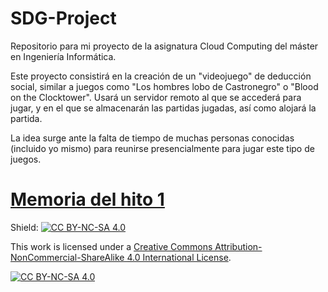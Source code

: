 # SDG-Project

Repositorio para mi proyecto de la asignatura Cloud Computing del máster en Ingeniería Informática.

Este proyecto consistirá en la creación de un "videojuego" de deducción social, similar a juegos como "Los hombres lobo de Castronegro" o "Blood on the Clocktower". Usará un servidor remoto al que se accederá para jugar, y en el que se almacenarán las partidas jugadas, así como alojará la partida.

La idea surge ante la falta de tiempo de muchas personas conocidas (incluido yo mismo) para reunirse presencialmente para jugar este tipo de juegos.

# [Memoria del hito 1](https://github.com/AndrosArcadia/SDG-Project/blob/main/doc/memoria_hito1.md)

Shield: [![CC BY-NC-SA 4.0][cc-by-nc-sa-shield]][cc-by-nc-sa]

This work is licensed under a
[Creative Commons Attribution-NonCommercial-ShareAlike 4.0 International License][cc-by-nc-sa].

[![CC BY-NC-SA 4.0][cc-by-nc-sa-image]][cc-by-nc-sa]

[cc-by-nc-sa]: http://creativecommons.org/licenses/by-nc-sa/4.0/
[cc-by-nc-sa-image]: https://licensebuttons.net/l/by-nc-sa/4.0/88x31.png
[cc-by-nc-sa-shield]: https://img.shields.io/badge/License-CC%20BY--NC--SA%204.0-lightgrey.svg
